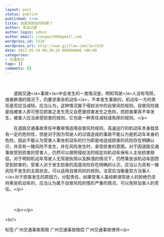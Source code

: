 ```yaml
---
layout: post
status: publish
published: true
title: 自冒风险如何判断？
author: 本站记者
author_login: admin
author_email: jiangwei909@gmail.com
wordpress_id: 1520
wordpress_url: http://www.gzjtlaw.com/?p=1520
date: 2011-05-29 09:30:28.000000000 +08:00
categories:
- 交通常识
tags: []
comments: []
---
```

<p><p>　　<p>　　<a><a>道路交通<&#47;a>事故<&#47;a>中会发生的一类情况是，明知<a>驾驶<&#47;a>人没有驾照，或者醉酒的情况下，仍要求乘坐<a>机动车<&#47;a>，不幸发生事故的，机动车一方的责任是否应当减轻。应当认为，这种情况属于侵权法中的自冒风险规则。自冒风险就是指被害人原可预见损害之发生而又自愿冒损害发生之危险，而损害果真不幸发生，被害人应当承受损害的规则，它也是一种责任减轻或免除的规则。<&#47;p><p>　　在道路交通事故责任中要审慎适用自冒风险规则。高速运行的机动车本身就具有一定的危险性，但是对于因为驾驶人的过错造成的事故不能认为是机动车本身的危险，因此不能认为受害人乘坐机动车的行为即是地造成损害的风险存在明确认识，并具有一赌风险不发生，并在风险发生时，承受损害的意图。对于因道路交通事故受到损害的受害人，仍然可以按照侵权法的规定向机动车保有人主张损害赔偿。对于明知机动车驾驶人无驾驶执照以及醉酒的情况下，仍然乘坐该机动车因而受到损害的，受害人对于发生损害的高度风险存在明确的认识，应当认为具有一赌风险不发生的主观状态，可以适用自冒风险的规则。法官应当衡量双方<a>当事人<&#47;a>对于损害发生的原因力，分配责任，如果受害人虽经醉酒驾驶人的拒绝仍坚持乘坐机动车的，应当认为属于自冒风险的情形严重的情况，可以免除加害人的责任。<&#47;p><p>　　<p>　　<&#47;p><&#47;p><br&#47;><p>标签:广州交通事故索赔 广州交通事故赔偿 广州交通事故律师<&#47;p>
